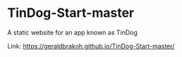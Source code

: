 # TinDog-Start-master
 A static website for an app known as TinDog
 
 Link: https://geraldbrakoh.github.io/TinDog-Start-master/
